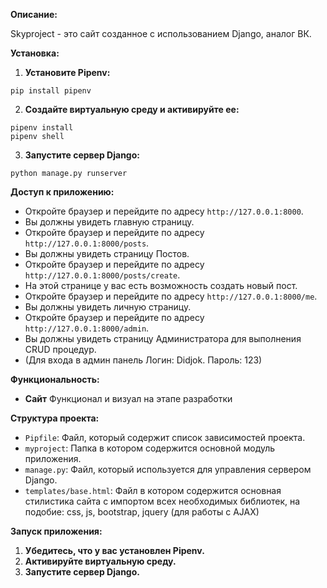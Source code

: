 **Описание:**

Skyproject - это сайт созданное с использованием Django, аналог ВК.

**Установка:**

1. **Установите Pipenv:**

```
pip install pipenv
```


2. **Создайте виртуальную среду и активируйте ее:**

```
pipenv install
pipenv shell
```

3. **Запустите сервер Django:**

```
python manage.py runserver
```

**Доступ к приложению:**

- Откройте браузер и перейдите по адресу `http://127.0.0.1:8000`.
- Вы должны увидеть главную страницу.
- Откройте браузер и перейдите по адресу `http://127.0.0.1:8000/posts`.
- Вы должны увидеть страницу Постов.
- Откройте браузер и перейдите по адресу `http://127.0.0.1:8000/posts/create`.
- На этой странице у вас есть возможность создать новый пост.
- Откройте браузер и перейдите по адресу `http://127.0.0.1:8000/me`.
- Вы должны увидеть личную страницу.
- Откройте браузер и перейдите по адресу `http://127.0.0.1:8000/admin`.
- Вы должны увидеть страницу Администратора для выполнения CRUD процедур.
- (Для входа в админ панель Логин: Didjok.  Пароль: 123)

**Функциональность:**

- **Сайт**
Функционал и визуал на этапе разработки

**Структура проекта:**

- `Pipfile`: Файл, который содержит список зависимостей проекта.
- `myproject`: Папка в котором содержится основной модуль приложения.
- `manage.py`: Файл, который используется для управления сервером Django.
- `templates/base.html`:    Файл в котором содержится основная стилистика сайта с импортом всех необходимых библиотек,
                            на подобие: css, js, bootstrap, jquery (для работы с AJAX)

**Запуск приложения:**

1. **Убедитесь, что у вас установлен Pipenv.**
2. **Активируйте виртуальную среду.**
3. **Запустите сервер Django.**

